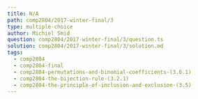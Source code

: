 ```yaml
---
title: N/A
path: comp2804/2017-winter-final/3
type: multiple-choice
author: Michiel Smid
question: comp2804/2017-winter-final/3/question.ts
solution: comp2804/2017-winter-final/3/solution.md
tags:
  - comp2804
  - comp2804-final
  - comp2804-permutations-and-binomial-coefficients-(3.6.1)
  - comp2804-the-bijection-rule-(3.2.1)
  - comp2804-the-principle-of-inclusion-and-exclusion-(3.5)
---
```

